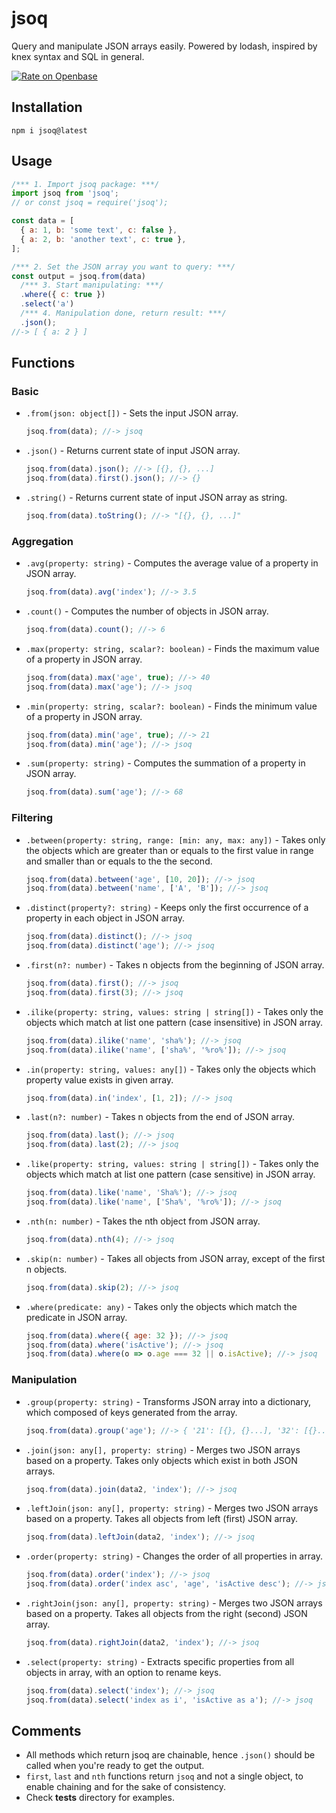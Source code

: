 # jsoq
Query and manipulate JSON arrays easily. Powered by lodash, inspired by knex syntax and SQL in general.

[![Rate on Openbase](https://badges.openbase.io/js/rating/jsoq.svg)](https://openbase.io/js/jsoq?utm_source=embedded&utm_medium=badge&utm_campaign=rate-badge)

## Installation
`npm i jsoq@latest`

## Usage
```javascript
/*** 1. Import jsoq package: ***/  
import jsoq from 'jsoq';
// or const jsoq = require('jsoq');

const data = [
  { a: 1, b: 'some text', c: false },
  { a: 2, b: 'another text', c: true },
];

/*** 2. Set the JSON array you want to query: ***/
const output = jsoq.from(data)
  /*** 3. Start manipulating: ***/
  .where({ c: true })
  .select('a')
  /*** 4. Manipulation done, return result: ***/
  .json();
//-> [ { a: 2 } ]
```

## Functions

### Basic
* `.from(json: object[])` - Sets the input JSON array.  
  ```javascript
  jsoq.from(data); //-> jsoq
  ```
* `.json()` - Returns current state of input JSON array.  
  ```javascript
  jsoq.from(data).json(); //-> [{}, {}, ...]
  jsoq.from(data).first().json(); //-> {}
* `.string()` - Returns current state of input JSON array as string.  
  ```javascript
  jsoq.from(data).toString(); //-> "[{}, {}, ...]"
  ```

### Aggregation
* `.avg(property: string)` - Computes the average value of a property in JSON array.  
  ```javascript
  jsoq.from(data).avg('index'); //-> 3.5
  ```
* `.count()` - Computes the number of objects in JSON array.  
  ```javascript
  jsoq.from(data).count(); //-> 6
  ```
* `.max(property: string, scalar?: boolean)` - Finds the maximum value of a property in JSON array.  
  ```javascript
  jsoq.from(data).max('age', true); //-> 40
  jsoq.from(data).max('age'); //-> jsoq
  ```
* `.min(property: string, scalar?: boolean)` - Finds the minimum value of a property in JSON array.  
  ```javascript
  jsoq.from(data).min('age', true); //-> 21
  jsoq.from(data).min('age'); //-> jsoq
  ```
* `.sum(property: string)` - Computes the summation of a property in JSON array.  
  ```javascript
  jsoq.from(data).sum('age'); //-> 68
  ```

### Filtering
* `.between(property: string, range: [min: any, max: any])` - Takes only the objects which are greater than or equals to the first value in range and smaller than or equals to the the second.  
  ```javascript
  jsoq.from(data).between('age', [10, 20]); //-> jsoq
  jsoq.from(data).between('name', ['A', 'B']); //-> jsoq
  ```
* `.distinct(property?: string)` - Keeps only the first occurrence of a property in each object in JSON array.  
  ```javascript
  jsoq.from(data).distinct(); //-> jsoq
  jsoq.from(data).distinct('age'); //-> jsoq
  ```
* `.first(n?: number)` - Takes n objects from the beginning of JSON array.  
  ```javascript
  jsoq.from(data).first(); //-> jsoq
  jsoq.from(data).first(3); //-> jsoq
  ```
* `.ilike(property: string, values: string | string[])` - Takes only the objects which match at list one pattern (case insensitive) in JSON array.  
  ```javascript
  jsoq.from(data).ilike('name', 'sha%'); //-> jsoq
  jsoq.from(data).ilike('name', ['sha%', '%ro%']); //-> jsoq
  ```
* `.in(property: string, values: any[])` - Takes only the objects which property value exists in given array.  
  ```javascript
  jsoq.from(data).in('index', [1, 2]); //-> jsoq
  ```
* `.last(n?: number)` - Takes n objects from the end of JSON array.  
  ```javascript
  jsoq.from(data).last(); //-> jsoq
  jsoq.from(data).last(2); //-> jsoq
  ```
* `.like(property: string, values: string | string[])` - Takes only the objects which match at list one pattern (case sensitive) in JSON array.  
  ```javascript
  jsoq.from(data).like('name', 'Sha%'); //-> jsoq
  jsoq.from(data).like('name', ['Sha%', '%ro%']); //-> jsoq
  ```
* `.nth(n: number)` - Takes the nth object from JSON array.  
  ```javascript
  jsoq.from(data).nth(4); //-> jsoq
  ```
* `.skip(n: number)` - Takes all objects from JSON array, except of the first n objects.  
  ```javascript
  jsoq.from(data).skip(2); //-> jsoq
  ```
* `.where(predicate: any)` - Takes only the objects which match the predicate in JSON array.  
  ```javascript
  jsoq.from(data).where({ age: 32 }); //-> jsoq
  jsoq.from(data).where('isActive'); //-> jsoq
  jsoq.from(data).where(o => o.age === 32 || o.isActive); //-> jsoq
  ```
### Manipulation
* `.group(property: string)` - Transforms JSON array into a dictionary, which composed of keys generated from the array.  
  ```javascript
  jsoq.from(data).group('age'); //-> { '21': [{}, {}...], '32': [{}...] }
  ```
* `.join(json: any[], property: string)` - Merges two JSON arrays based on a property. Takes only objects which exist in both JSON arrays.  
  ```javascript
  jsoq.from(data).join(data2, 'index'); //-> jsoq
  ```
* `.leftJoin(json: any[], property: string)` - Merges two JSON arrays based on a property. Takes all objects from left (first) JSON array.  
  ```javascript
  jsoq.from(data).leftJoin(data2, 'index'); //-> jsoq
  ```
* `.order(property: string)` - Changes the order of all properties in array.  
  ```javascript
  jsoq.from(data).order('index'); //-> jsoq
  jsoq.from(data).order('index asc', 'age', 'isActive desc'); //-> jsoq
  ```
* `.rightJoin(json: any[], property: string)` - Merges two JSON arrays based on a property. Takes all objects from the right (second) JSON array.  
  ```javascript
  jsoq.from(data).rightJoin(data2, 'index'); //-> jsoq
  ```
* `.select(property: string)` - Extracts specific properties from all objects in array, with an option to rename keys.  
  ```javascript
  jsoq.from(data).select('index'); //-> jsoq
  jsoq.from(data).select('index as i', 'isActive as a'); //-> jsoq
  ```

## Comments
* All methods which return jsoq are chainable, hence `.json()` should be called when you're ready to get the output.  
* `first`, `last` and `nth` functions return `jsoq` and not a single object, to enable chaining and for the sake of consistency. 
* Check __tests__ directory for examples.
